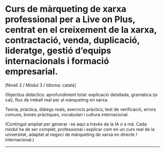 # Curs de màrqueting de xarxa professional per a Live on Plus, centrat en el creixement de la xarxa, contractació, venda, duplicació, lideratge, gestió d’equips internacionals i formació empresarial.


[Nivell 2 / Mòdul 3 / Idioma: català]

Objectius didàctics: aprofundiment total: explicació detallada, gramàtica (si cal), flux de treball real per al màrqueting en xarxa.

Teoria, pràctica, diàlegs reals, exercicis pràctics, test de verificació, errors comuns, bones pràctiques, vocabulari i cultura internacional.


(Contingut ampliat per generar -se aquí a través de la IA o a mà. Cada mòdul ha de ser complet, professional i explicar com en un curs real de la universitat, adaptat al negoci de màrqueting de xarxa en directe / internacional.)

---